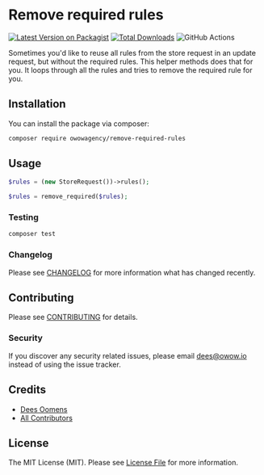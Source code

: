 # Remove required rules

[![Latest Version on Packagist](https://img.shields.io/packagist/v/owowagency/remove-required-rules.svg?style=flat-square)](https://packagist.org/packages/owowagency/remove-required-rules)
[![Total Downloads](https://img.shields.io/packagist/dt/owowagency/remove-required-rules.svg?style=flat-square)](https://packagist.org/packages/owowagency/remove-required-rules)
![GitHub Actions](https://github.com/owowagency/remove-required-rules/actions/workflows/main.yml/badge.svg)

Sometimes you'd like to reuse all rules from the store request in an update request, but without the required rules. This helper methods does that for you. It loops through all the rules and tries to remove the required rule for you.  

## Installation

You can install the package via composer:

```bash
composer require owowagency/remove-required-rules
```

## Usage

```php
$rules = (new StoreRequest())->rules();

$rules = remove_required($rules);
```

### Testing

```bash
composer test
```

### Changelog

Please see [CHANGELOG](CHANGELOG.md) for more information what has changed recently.

## Contributing

Please see [CONTRIBUTING](CONTRIBUTING.md) for details.

### Security

If you discover any security related issues, please email dees@owow.io instead of using the issue tracker.

## Credits

-   [Dees Oomens](https://github.com/owowagency)
-   [All Contributors](../../contributors)

## License

The MIT License (MIT). Please see [License File](LICENSE.md) for more information.
